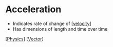 # Acceleration

- Indicates rate of change of [[velocity]]
- Has dimensions of length and time over time

[[Physics]] [[Vector]]

[//begin]: # "Autogenerated link references for markdown compatibility"
[velocity]: velocity "Velocity"
[Physics]: physics "Physics"
[Vector]: vector "Vector"
[//end]: # "Autogenerated link references"